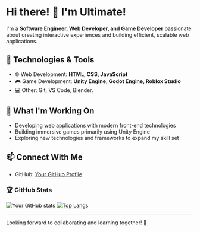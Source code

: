 <!--## Hello there, I'm Ultimate! 👋

-->
# Hi there! 👋 I'm Ultimate!

I'm a **Software Engineer, Web Developer, and Game Developer** passionate about creating interactive experiences and building efficient, scalable web applications.

## 🔧 Technologies & Tools  
- 🌐 Web Development: **HTML, CSS, JavaScript**  
- 🎮 Game Development: **Unity Engine, Godot Engine, Roblox Studio**  
- 💻 Other: Git, VS Code, Blender.

## 🚀 What I'm Working On  
- Developing web applications with modern front-end technologies
- Building immersive games primarily using Unity Engine
- Exploring new technologies and frameworks to expand my skill set

## 📫 Connect With Me  
- GitHub: [Your GitHub Profile](https://github.com/Ultimate-69)   

### 🏆 GitHub Stats  
![Your GitHub stats](https://github-readme-stats.vercel.app/api?username=yourusername&show_icons=true&theme=tokyonight)
[![Top Langs](https://github-readme-stats.vercel.app/api/top-langs/?username=Ultimate-69&show_icons=true&theme=tokyonight)](https://github.com/anuraghazra/github-readme-stats)

---

Looking forward to collaborating and learning together! 🚀


<!--**Ultimate-69/Ultimate-69** is a ✨ _special_ ✨ repository because its `README.md` (this file) appears on your GitHub profile.

Here are some ideas to get you started:

- 🔭 I’m currently working on ...
- 🌱 I’m currently learning ...
- 👯 I’m looking to collaborate on ...
- 🤔 I’m looking for help with ...
- 💬 Ask me about ...
- 📫 How to reach me: ...
- 😄 Pronouns: ...
- ⚡ Fun fact: ...
-->
